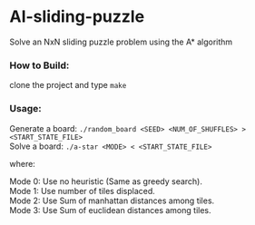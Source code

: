 # AI-sliding-puzzle
Solve an NxN sliding puzzle problem using the A* algorithm

### How to Build:
clone the project and type `make`

### Usage:
Generate a board:  `./random_board <SEED> <NUM_OF_SHUFFLES> > <START_STATE_FILE>`  
Solve a board:  `./a-star <MODE> < <START_STATE_FILE>`  

where:  

Mode 0: Use no heuristic (Same as greedy search).  
Mode 1: Use number of tiles displaced.  
Mode 2: Use Sum of manhattan distances among tiles.  
Mode 3: Use Sum of euclidean distances among tiles.
